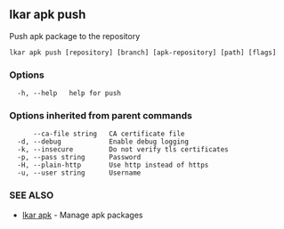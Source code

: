 ## lkar apk push

Push apk package to the repository

```
lkar apk push [repository] [branch] [apk-repository] [path] [flags]
```

### Options

```
  -h, --help   help for push
```

### Options inherited from parent commands

```
      --ca-file string   CA certificate file
  -d, --debug            Enable debug logging
  -k, --insecure         Do not verify tls certificates
  -p, --pass string      Password
  -H, --plain-http       Use http instead of https
  -u, --user string      Username
```

### SEE ALSO

* [lkar apk](lkar_apk.md)	 - Manage apk packages

